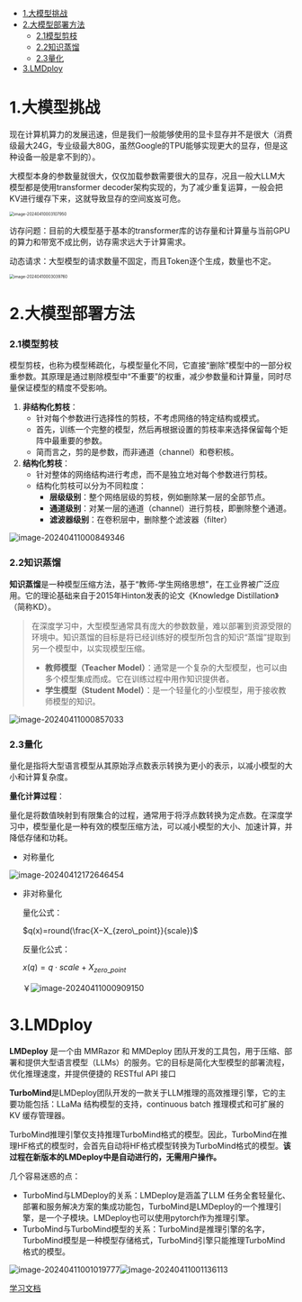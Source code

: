- [1.大模型挑战](#1大模型挑战)
- [2.大模型部署方法](#2大模型部署方法)
    - [2.1模型剪枝](#21模型剪枝)
    - [2.2知识蒸馏](#22知识蒸馏)
    - [2.3量化](#23量化)
- [3.LMDploy](#3lmdploy)
# 1.大模型挑战

现在计算机算力的发展迅速，但是我们一般能够使用的显卡显存并不是很大（消费级最大24G，专业级最大80G，虽然Google的TPU能够实现更大的显存，但是这种设备一般是拿不到的）。

大模型本身的参数量就很大，仅仅加载参数需要很大的显存，况且一般大LLM大模型都是使用transformer decoder架构实现的，为了减少重复运算，一般会把KV进行缓存下来，这就导致显存的空间岌岌可危。

<img src="../Image/image-20240410003107950-1712914523174-2.png" alt="image-20240410003107950" style="zoom:50%;" />

访存问题：目前的大模型基于基本的transformer库的访存量和计算量与当前GPU的算力和带宽不成比例，访存需求远大于计算需求。

动态请求：大型模型的请求数量不固定，而且Token逐个生成，数量也不定。

<img src="../Image/image-20240410003039760-1712914523173-1.png" alt="image-20240410003039760" style="zoom:50%;" />

# 2.大模型部署方法

### 2.1模型剪枝

模型剪枝，也称为模型稀疏化，与模型量化不同，它直接“删除”模型中的一部分权重参数。其原理是通过剔除模型中“不重要”的权重，减少参数量和计算量，同时尽量保证模型的精度不受影响。

1. **非结构化剪枝**：
   - 针对每个参数进行选择性的剪枝，不考虑网络的特定结构或模式。
   - 首先，训练一个完整的模型，然后再根据设置的剪枝率来选择保留每个矩阵中最重要的参数。
   - 简而言之，剪的是参数，而非通道（channel）和卷积核。
2. **结构化剪枝**：
   - 针对整体的网络结构进行考虑，而不是独立地对每个参数进行剪枝。
   - 结构化剪枝可以分为不同粒度：
     - **层级级别**：整个网络层级的剪枝，例如删除某一层的全部节点。
     - **通道级别**：对某一层的通道（channel）进行剪枝，即删除整个通道。
     - **滤波器级别**：在卷积层中，删除整个滤波器（filter）

![image-20240411000849346](../Image/image-20240411000849346.png)

### 2.2知识蒸馏

**知识蒸馏**是一种模型压缩方法，基于“教师-学生网络思想”，在工业界被广泛应用。它的理论基础来自于2015年Hinton发表的论文《Knowledge Distillation》（简称KD）。

> 在深度学习中，大型模型通常具有庞大的参数数量，难以部署到资源受限的环境中。知识蒸馏的目标是将已经训练好的模型所包含的知识“蒸馏”提取到另一个模型中，以实现模型压缩。
>
> - **教师模型（Teacher Model）**：通常是一个复杂的大型模型，也可以由多个模型集成而成。它在训练过程中用作知识提供者。
> - **学生模型（Student Model）**：是一个轻量化的小型模型，用于接收教师模型的知识。

![image-20240411000857033](../Image/image-20240411000857033.png)

### 2.3量化

量化是指将大型语言模型从其原始浮点数表示转换为更小的表示，以减小模型的大小和计算复杂度。

**量化计算过程**：

量化是将数值映射到有限集合的过程，通常用于将浮点数转换为定点数。在深度学习中，模型量化是一种有效的模型压缩方法，可以减小模型的大小、加速计算，并降低存储和功耗。

- 对称量化

![image-20240412172646454](../Image/image-20240412172646454.png)

- 非对称量化

  量化公式： 

  $q(x)=round(\frac{X−X_{zero\_point}}{scale})$

  反量化公式： 

  $x(q)=q⋅scale+X_{zero\_point}$

  ￥![image-20240411000909150](../Image/image-20240411000909150.png)

# 3.LMDploy

**LMDeploy** 是一个由 MMRazor 和 MMDeploy 团队开发的工具包，用于压缩、部署和提供大型语言模型（LLMs）的服务。它的目标是简化大型模型的部署流程，优化推理速度，并提供便捷的 RESTful API 接口

**TurboMind**是LMDeploy团队开发的一款关于LLM推理的高效推理引擎，它的主要功能包括：LLaMa 结构模型的支持，continuous batch 推理模式和可扩展的 KV 缓存管理器。

TurboMind推理引擎仅支持推理TurboMind格式的模型。因此，TurboMind在推理HF格式的模型时，会首先自动将HF格式模型转换为TurboMind格式的模型。**该过程在新版本的LMDeploy中是自动进行的，无需用户操作。**

几个容易迷惑的点：

- TurboMind与LMDeploy的关系：LMDeploy是涵盖了LLM 任务全套轻量化、部署和服务解决方案的集成功能包，TurboMind是LMDeploy的一个推理引擎，是一个子模块。LMDeploy也可以使用pytorch作为推理引擎。
- TurboMind与TurboMind模型的关系：TurboMind是推理引擎的名字，TurboMind模型是一种模型存储格式，TurboMind引擎只能推理TurboMind格式的模型。

![image-20240411001019777](../Image/image-20240411001019777.png)![image-20240411001136113](../Image/image-20240411001136113.png)

[学习文档](https://github.com/InternLM/Tutorial/blob/camp2/lmdeploy/README.md#turbomind)